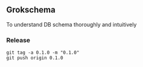 ## Grokschema

To understand DB schema thoroughly and intuitively

### Release
```
git tag -a 0.1.0 -m "0.1.0"
git push origin 0.1.0
```
